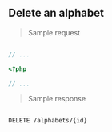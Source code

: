 ## Delete an alphabet

> Sample request

```shell

```

```javascript
// ...
```

```php
<?php

// ...
```

> Sample response

```json

```

`DELETE /alphabets/{id}`
